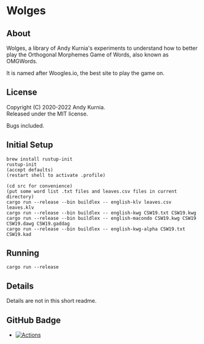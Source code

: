 # Wolges

## About

Wolges, a library of Andy Kurnia's experiments to understand how to better play
the Orthogonal Morphemes Game of Words, also known as OMGWords.

It is named after Woogles.io, the best site to play the game on.

## License

Copyright (C) 2020-2022 Andy Kurnia.\
Released under the MIT license.

Bugs included.

## Initial Setup

```
brew install rustup-init
rustup-init
(accept defaults)
(restart shell to activate .profile)

(cd src for convenience)
(put some word list .txt files and leaves.csv files in current directory)
cargo run --release --bin buildlex -- english-klv leaves.csv leaves.klv
cargo run --release --bin buildlex -- english-kwg CSW19.txt CSW19.kwg
cargo run --release --bin buildlex -- english-macondo CSW19.kwg CSW19 CSW19.dawg CSW19.gaddag
cargo run --release --bin buildlex -- english-kwg-alpha CSW19.txt CSW19.kad
```

## Running

```
cargo run --release
```

## Details

Details are not in this short readme.

## GitHub Badge

- [![Actions](https://github.com/andy-k/wolges/actions/workflows/actions.yml/badge.svg)](https://github.com/andy-k/wolges/actions/workflows/actions.yml)
